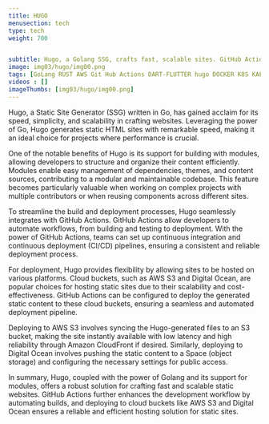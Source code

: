```yaml
---
title: HUGO
menusection: tech
type: tech
weight: 700


subtitle: Hugo, a Golang SSG, crafts fast, scalable sites. GitHub Actions, modules streamline builds. Deploy seamlessly to AWS S3, Digital Ocean buckets.
image: img03/hugo/img00.png
tags: [GoLang RUST AWS Git Hub Actions DART-FLUTTER hugo DOCKER K8S KAFKA ESP32]
videos : []
imageThumbs: [img03/hugo/img00.png]
---
```

Hugo, a Static Site Generator (SSG) written in Go, has gained acclaim for its speed, simplicity, and scalability in crafting websites. Leveraging the power of Go, Hugo generates static HTML sites with remarkable speed, making it an ideal choice for projects where performance is crucial.

One of the notable benefits of Hugo is its support for building with modules, allowing developers to structure and organize their content efficiently. Modules enable easy management of dependencies, themes, and content sources, contributing to a modular and maintainable codebase. This feature becomes particularly valuable when working on complex projects with multiple contributors or when reusing components across different sites.

To streamline the build and deployment processes, Hugo seamlessly integrates with GitHub Actions. GitHub Actions allow developers to automate workflows, from building and testing to deployment. With the power of GitHub Actions, teams can set up continuous integration and continuous deployment (CI/CD) pipelines, ensuring a consistent and reliable deployment process.

For deployment, Hugo provides flexibility by allowing sites to be hosted on various platforms. Cloud buckets, such as AWS S3 and Digital Ocean, are popular choices for hosting static sites due to their scalability and cost-effectiveness. GitHub Actions can be configured to deploy the generated static content to these cloud buckets, ensuring a seamless and automated deployment pipeline.

Deploying to AWS S3 involves syncing the Hugo-generated files to an S3 bucket, making the site instantly available with low latency and high reliability through Amazon CloudFront if desired. Similarly, deploying to Digital Ocean involves pushing the static content to a Space (object storage) and configuring the necessary settings for public access.

In summary, Hugo, coupled with the power of Golang and its support for modules, offers a robust solution for crafting fast and scalable static websites. GitHub Actions further enhances the development workflow by automating builds, and deploying to cloud buckets like AWS S3 and Digital Ocean ensures a reliable and efficient hosting solution for static sites.
